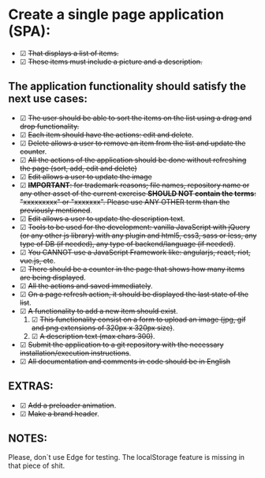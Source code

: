 # Create a single page application (SPA): 
  - ☑ ~~That displays a list of items.~~
  - ☑ ~~These items must include a picture and a description.~~
## The application functionality should satisfy the next use cases:
  - ☑ ~~The user should be able to sort the items on the list using a drag and drop functionality.~~
  - ☑ ~~Each item should have the actions: edit and delete~~.
  - ☑ ~~Delete allows a user to remove an item from the list and update the counter~~.
  - ☑ ~~All the actions of the application should be done without refreshing the page (sort, add, edit and delete)~~
  - ☑ ~~Edit allows a user to update the image~~ 
  - ☑ ~~**IMPORTANT**: for trademark reasons; file names, repository name or any other asset of the current exercise **SHOULD NOT contain the terms**: "xxxxxxxxx" or "xxxxxxx". Please use ANY OTHER term than the previously mentioned~~.
  - ☑ ~~Edit allows a user to update the description text~~.
  - ☑ ~~Tools to be used for the development: vanilla JavaScript with jQuery (or any other js library) with any plugin and html5, css3, sass or less, any type of DB (if needed), any type of backend/language (if needed)~~.
  - ☑ ~~You CANNOT use a JavaScript Framework like: angularjs, react, riot, vue.js, etc~~.
  - ☑ ~~There should be a counter in the page that shows how many items are being displayed~~.
  - ☑ ~~All the actions and saved immediately~~.
  - ☑ ~~On a page refresh action, it should be displayed the last state of the list~~.
  - ☑ ~~A functionality to add a new item should exist~~.
    1. ☑ ~~This functionality consist on a form to upload an image (jpg, gif and png extensions of 320px x 320px size)~~.
    2. ☑ ~~A description text (max chars 300)~~.
  - ☑ ~~Submit the application to a git repository with the necessary installation/execution instructions~~.
  - ☑ ~~All documentation and comments in code should be in English~~
  ## EXTRAS:
  
 - ☑ ~~Add a preloader animation~~.  
 - ☑ ~~Make a brand header~~.
 
 ## NOTES:
 
 Please, don´t use Edge for testing. The localStorage feature is missing in that piece of shit.

